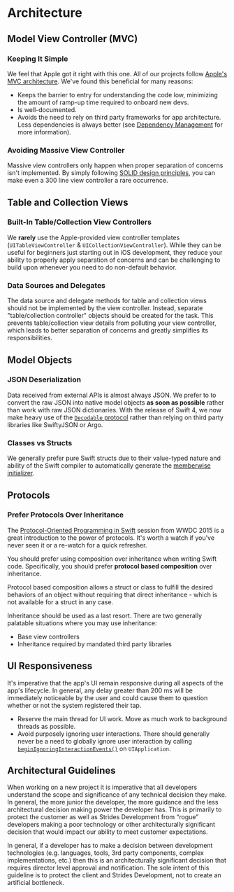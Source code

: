 # Architecture

## Model View Controller (MVC)

### Keeping It Simple

We feel that Apple got it right with this one. All of our projects follow [Apple's MVC architecture](https://developer.apple.com/library/archive/documentation/General/Conceptual/DevPedia-CocoaCore/MVC.html). We've found this beneficial for many reasons:

* Keeps the barrier to entry for understanding the code low, minimizing the amount of ramp-up time required to onboard new devs.
* Is well-documented.
* Avoids the need to rely on third party frameworks for app architecture. Less dependencies is always better (see [Dependency Management](../Dependency%20Management/Dependency%20Management.md) for more information).

### Avoiding Massive View Controller

Massive view controllers only happen when proper separation of concerns isn't implemented. By simply following [SOLID design principles](https://en.wikipedia.org/wiki/SOLID), you can make even a 300 line view controller a rare occurrence.

## Table and Collection Views

### Built-In Table/Collection View Controllers 

We **rarely** use the Apple-provided view controller templates (`UITableViewController` & `UICollectionViewController`). While they can be useful for beginners just starting out in iOS development, they reduce your ability to properly apply separation of concerns and can be challenging to build upon whenever you need to do non-default behavior.

### Data Sources and Delegates

The data source and delegate methods for table and collection views should not be implemented by the view controller. Instead, separate "table/collection controller" objects should be created for the task. This prevents table/collection view details from polluting your view controller, which leads to better separation of concerns and greatly simplifies its responsibilities.

## Model Objects

### JSON Deserialization

Data received from external APIs is almost always JSON. We prefer to to convert the raw JSON into native model objects **as soon as possible** rather than work with raw JSON dictionaries. With the release of Swift 4, we now make heavy use of the [`Decodable` protocol](https://developer.apple.com/documentation/swift/decodable) rather than relying on third party libraries like SwiftyJSON or Argo.

### Classes vs Structs

We generally prefer pure Swift structs due to their value-typed nature and ability of the Swift compiler to automatically generate the [memberwise initializer](https://docs.swift.org/swift-book/LanguageGuide/Initialization.html#ID214).

## Protocols

### Prefer Protocols Over Inheritance

The [Protocol-Oriented Programming in Swift](https://developer.apple.com/videos/play/wwdc2015/408/) session from WWDC 2015 is a great introduction to the power of protocols. It's worth a watch if you've never seen it or a re-watch for a quick refresher.

You should prefer using composition over inheritance when writing Swift code. Specifically, you should prefer __protocol based composition__ over inheritance.

Protocol based composition allows a struct or class to fulfill the desired behaviors of an object without requiring that direct inheritance - which is not available for a struct in any case.

Inheritance should be used as a last resort. There are two generally palatable situations where you may use inheritance:

* Base view controllers
* Inheritance required by mandated third party libraries

## UI Responsiveness

It's imperative that the app's UI remain responsive during all aspects of the app's lifecycle. In general, any delay greater than 200 ms will be immediately noticeable by the user and could cause them to question whether or not the system registered their tap.

* Reserve the main thread for UI work. Move as much work to background threads as possible.
* Avoid purposely ignoring user interactions. There should generally never be a need to globally ignore user interaction by calling [`beginIgnoringInteractionEvents()`](https://developer.apple.com/documentation/uikit/uiapplication/1623047-beginignoringinteractionevents) on `UIApplication`.

## Architectural Guidelines

When working on a new project it is imperative that all developers understand the scope and significance of any technical decision they make. In general, the more junior the developer, the more guidance and the less architectural decision making power the developer has. This is primarily to protect the customer as well as Strides Development from “rogue” developers making a poor technology or other architecturally significant decision that would impact our ability to meet customer expectations.

In general, if a developer has to make a decision between development technologies (e.g. languages, tools, 3rd party components, complex implementations, etc.) then this is an architecturally significant decision that requires director level approval and notification. The sole intent of this guideline is to protect the client and Strides Development, not to create an artificial bottleneck.
